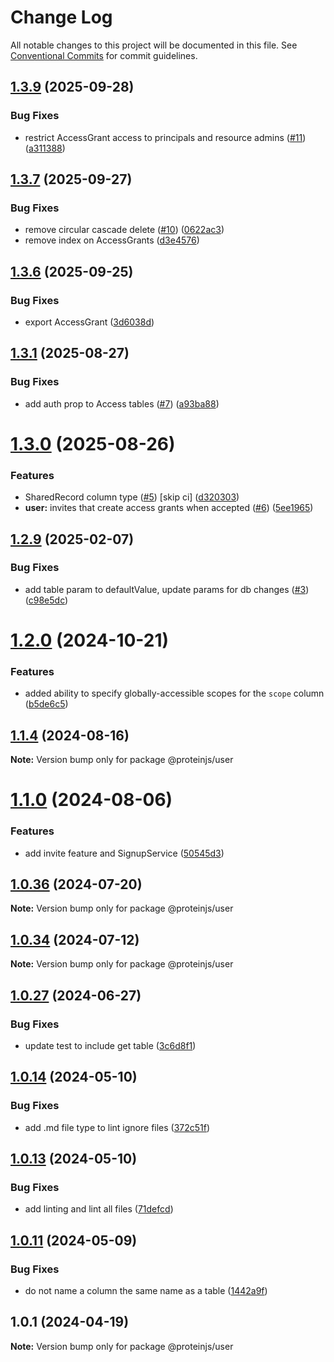 # Change Log

All notable changes to this project will be documented in this file.
See [Conventional Commits](https://conventionalcommits.org) for commit guidelines.

## [1.3.9](https://github.com/proteinjs/user/compare/@proteinjs/user@1.3.8...@proteinjs/user@1.3.9) (2025-09-28)


### Bug Fixes

* restrict AccessGrant access to principals and resource admins ([#11](https://github.com/proteinjs/user/issues/11)) ([a311388](https://github.com/proteinjs/user/commit/a311388db1f03612e57ba1d85d0b3d70d9524736))





## [1.3.7](https://github.com/proteinjs/user/compare/@proteinjs/user@1.3.6...@proteinjs/user@1.3.7) (2025-09-27)


### Bug Fixes

* remove circular cascade delete ([#10](https://github.com/proteinjs/user/issues/10)) ([0622ac3](https://github.com/proteinjs/user/commit/0622ac307b1641cab8e87d390446f172de6a3eed))
* remove index on AccessGrants ([d3e4576](https://github.com/proteinjs/user/commit/d3e4576b33cde0c321099b7eaadd58dc42974663))





## [1.3.6](https://github.com/proteinjs/user/compare/@proteinjs/user@1.3.5...@proteinjs/user@1.3.6) (2025-09-25)


### Bug Fixes

* export AccessGrant ([3d6038d](https://github.com/proteinjs/user/commit/3d6038d2ca1b06ca09a9dab9bd2b5250f136ce8e))





## [1.3.1](https://github.com/proteinjs/user/compare/@proteinjs/user@1.3.0...@proteinjs/user@1.3.1) (2025-08-27)


### Bug Fixes

* add auth prop to Access tables ([#7](https://github.com/proteinjs/user/issues/7)) ([a93ba88](https://github.com/proteinjs/user/commit/a93ba8834c69ea78ce4e6512df401a197a16915b))





# [1.3.0](https://github.com/proteinjs/user/compare/@proteinjs/user@1.2.17...@proteinjs/user@1.3.0) (2025-08-26)


### Features

* SharedRecord column type ([#5](https://github.com/proteinjs/user/issues/5)) [skip ci] ([d320303](https://github.com/proteinjs/user/commit/d320303db6a209bd11f08845edff61b136d09859))
* **user:** invites that create access grants when accepted ([#6](https://github.com/proteinjs/user/issues/6)) ([5ee1965](https://github.com/proteinjs/user/commit/5ee196519ebd08ca215aad75257af3b1fc60f778))





## [1.2.9](https://github.com/proteinjs/user/compare/@proteinjs/user@1.2.6...@proteinjs/user@1.2.9) (2025-02-07)


### Bug Fixes

* add table param to defaultValue, update params for db changes ([#3](https://github.com/proteinjs/user/issues/3)) ([c98e5dc](https://github.com/proteinjs/user/commit/c98e5dcc4a09bf27bfd2cdd877eb0a15b952c56a))





# [1.2.0](https://github.com/proteinjs/user/compare/@proteinjs/user@1.1.11...@proteinjs/user@1.2.0) (2024-10-21)


### Features

* added ability to specify globally-accessible scopes for the `scope` column ([b5de6c5](https://github.com/proteinjs/user/commit/b5de6c58f9c4d3dbb0288132699aeaf164b2bf05))





## [1.1.4](https://github.com/proteinjs/user/compare/@proteinjs/user@1.1.3...@proteinjs/user@1.1.4) (2024-08-16)

**Note:** Version bump only for package @proteinjs/user





# [1.1.0](https://github.com/proteinjs/user/compare/@proteinjs/user@1.0.39...@proteinjs/user@1.1.0) (2024-08-06)


### Features

* add invite feature and SignupService ([50545d3](https://github.com/proteinjs/user/commit/50545d39c19238e9e1b3ec67c789c3c161860dc8))





## [1.0.36](https://github.com/proteinjs/user/compare/@proteinjs/user@1.0.35...@proteinjs/user@1.0.36) (2024-07-20)

**Note:** Version bump only for package @proteinjs/user





## [1.0.34](https://github.com/proteinjs/user/compare/@proteinjs/user@1.0.33...@proteinjs/user@1.0.34) (2024-07-12)

**Note:** Version bump only for package @proteinjs/user





## [1.0.27](https://github.com/proteinjs/user/compare/@proteinjs/user@1.0.26...@proteinjs/user@1.0.27) (2024-06-27)


### Bug Fixes

* update test to include get table ([3c6d8f1](https://github.com/proteinjs/user/commit/3c6d8f15c183ccf7171cfcb1975e7cef0a2ee7c0))





## [1.0.14](https://github.com/proteinjs/user/compare/@proteinjs/user@1.0.13...@proteinjs/user@1.0.14) (2024-05-10)


### Bug Fixes

* add .md file type to lint ignore files ([372c51f](https://github.com/proteinjs/user/commit/372c51fdc0a48c8559321862e3b7cebe05e4955d))





## [1.0.13](https://github.com/proteinjs/user/compare/@proteinjs/user@1.0.12...@proteinjs/user@1.0.13) (2024-05-10)

### Bug Fixes

- add linting and lint all files ([71defcd](https://github.com/proteinjs/user/commit/71defcd78dc479d2eef1f624c746c879f4e31daa))

## [1.0.11](https://github.com/proteinjs/user/compare/@proteinjs/user@1.0.10...@proteinjs/user@1.0.11) (2024-05-09)

### Bug Fixes

- do not name a column the same name as a table ([1442a9f](https://github.com/proteinjs/user/commit/1442a9f665f88feafa8ccb83631ef2fb7d741f20))

## 1.0.1 (2024-04-19)

**Note:** Version bump only for package @proteinjs/user
